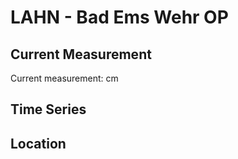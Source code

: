 # LAHN - Bad Ems Wehr OP

## Current Measurement

Current measurement: <Value topic="rivers/pegel-online/LAHN/Bad-Ems-Wehr-OP/measurementValue"/> cm

## Time Series

<TimeSeries topic="rivers/pegel-online/LAHN/Bad-Ems-Wehr-OP/measurementValue" period="week" />

## Location

<WorldMap>
  <Marker lat="50.331877962605724" lon="7.710900927201317" labelTopic="rivers/pegel-online/LAHN/Bad-Ems-Wehr-OP/measurementValue" />
</WorldMap>
